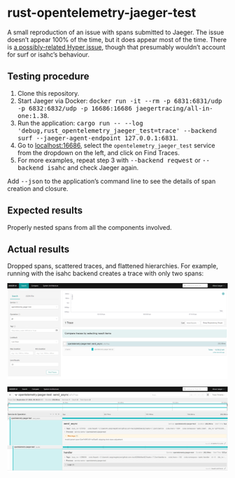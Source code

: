 # rust-opentelemetry-jaeger-test

A small reproduction of an issue with spans submitted to Jaeger. The issue doesn’t appear 100% of the time, but it does appear most of the time. There is [a possibly-related Hyper issue](https://github.com/hyperium/hyper/pull/2261), though that presumably wouldn’t account for surf or isahc’s behaviour.

## Testing procedure

1. Clone this repository.
2. Start Jaeger via Docker: <kbd>docker run -it --rm -p 6831:6831/udp -p 6832:6832/udp -p 16686:16686 jaegertracing/all-in-one:1.38</kbd>.
3. Run the application: <kbd>cargo run -- --log 'debug,rust_opentelemetry_jaeger_test=trace' --backend surf --jaeger-agent-endpoint 127.0.0.1:6831</kbd>.
4. Go to [localhost:16686](http://localhost:16686), select the `opentelemetry_jaeger_test` service from the dropdown on the left, and click on Find Traces.
5. For more examples, repeat step 3 with <kbd>--backend reqwest</kbd> or <kbd>--backend isahc</kbd> and check Jaeger again.

Add <kbd>--json</kbd> to the application’s command line to see the details of span creation and closure.

## Expected results

Properly nested spans from all the components involved.

## Actual results

Dropped spans, scattered traces, and flattened hierarchies. For example, running with the isahc backend creates a trace with only two spans:

![Search results: a trace containing two spans instead of a full tree.](./trace-search.png)

![Trace view: a trace containing two spans, of which the parent itself has an invalid parent span ID](./trace-view.png)
